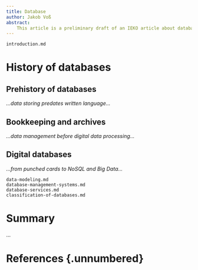 ```yaml
---
title: Database
author: Jakob Voß
abstract:
    This article is a preliminary draft of an IEKO article about databases, data formats, and data in general.
---
```


~~~include
introduction.md
~~~

# History of databases

## Prehistory of databases

*...data storing predates written language...*

## Bookkeeping and archives

*...data management before digital data processing...*

## Digital databases

*...from punched cards to NoSQL and Big Data...*


~~~include
data-modeling.md
database-management-systems.md
database-services.md
classification-of-databases.md
~~~

# Summary

...

# References {.unnumbered}
